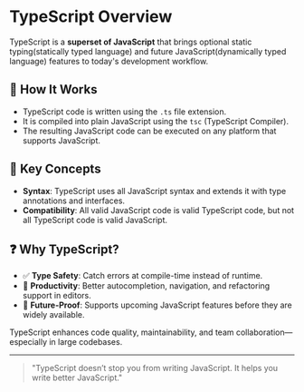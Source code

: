 # TypeScript Overview

TypeScript is a **superset of JavaScript** that brings optional static typing(statically typed language) and future JavaScript(dynamically typed language) features to today's development workflow.

## 🔧 How It Works

* TypeScript code is written using the `.ts` file extension.
* It is compiled into plain JavaScript using the `tsc` (TypeScript Compiler).
* The resulting JavaScript code can be executed on any platform that supports JavaScript.

## 🧠 Key Concepts

* **Syntax**: TypeScript uses all JavaScript syntax and extends it with type annotations and interfaces.
* **Compatibility**: All valid JavaScript code is valid TypeScript code, but not all TypeScript code is valid JavaScript.

## ❓ Why TypeScript?

* ✅ **Type Safety**: Catch errors at compile-time instead of runtime.
* 🚀 **Productivity**: Better autocompletion, navigation, and refactoring support in editors.
* 🔮 **Future-Proof**: Supports upcoming JavaScript features before they are widely available.

TypeScript enhances code quality, maintainability, and team collaboration—especially in large codebases.

---

> "TypeScript doesn’t stop you from writing JavaScript. It helps you write better JavaScript."
